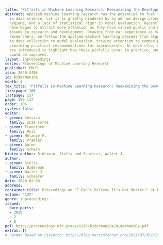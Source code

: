```yaml
---
title: 'Pitfalls in Machine Learning Research: Reexamining the Development Cycle'
abstract: Applied machine learning research has the potential to fuel further advances
  in data science, but it is greatly hindered by an ad hoc design process, poor data
  hygiene, and a lack of statistical rigor in model evaluation. Recently, these issues
  have begun to attract more attention as they have caused public and embarrassing
  issues in research and development. Drawing from our experience as machine learning
  researchers, we follow the applied machine learning process from algorithm design
  to data collection to model evaluation, drawing attention to common pitfalls and
  providing practical recommendations for improvements. At each step, case studies
  are introduced to highlight how these pitfalls occur in practice, and where things
  could be improved.
layout: inproceedings
series: Proceedings of Machine Learning Research
publisher: PMLR
issn: 2640-3498
id: biderman20a
month: 0
tex_title: 'Pitfalls in Machine Learning Research: Reexamining the Development Cycle'
firstpage: 106
lastpage: 117
page: 106-117
order: 106
cycles: false
editor:
- given: Jessica 
  family: Zosa Forde
- given: Francisco
  family: Ruiz
- given: Melanie F. 
  family: Pradier
- given: Aaron 
  family: Schein
bibtex_author: Biderman, Stella and Scheirer, Walter J.
author:
- given: Stella
  family: Biderman
- given: Walter J.
  family: Scheirer
date: 2020-02-08
address: 
container-title: Proceedings on "I Can't Believe It's Not Better!" at NeurIPS Workshops
volume: '137'
genre: inproceedings
issued:
  date-parts:
  - 2020
  - 2
  - 8
pdf: http://proceedings.mlr.press/v137/biderman20a/biderman20a.pdf
extras: []
# Format based on citeproc: http://blog.martinfenner.org/2013/07/30/citeproc-yaml-for-bibliographies/
---
```

